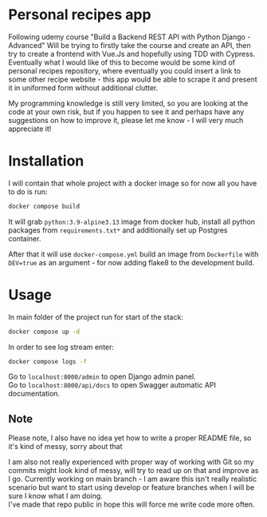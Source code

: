 # Personal recipes app
Following udemy course "Build a Backend REST API with Python Django - Advanced"
Will be trying to firstly take the course and create an API, 
then try to create a frontend with Vue.Js and hopefully using TDD with Cypress.
Eventually what I would like of this to become would be some kind of 
personal recipes repository, where eventually you could insert a link to some other
recipe website - this app would be able to scrape it and present it in uniformed 
form without additional clutter.

My programming knowledge is still very limited, so you are looking at the code at your own risk,
but if you happen to see it and perhaps have any suggestions on how to improve it,
please let me know - I will very much appreciate it!

# Installation
I will contain that whole project with a docker image so for now all you have to do
is run:
```bash
docker compose build
```
It will grab ```python:3.9-alpine3.13``` image from docker hub, install all python packages
from ```requirements.txt*``` and additionally set up Postgres container.

After that it will use ```docker-compose.yml``` build an image from ```Dockerfile``` with
```DEV=true``` as an argument - for now adding flake8 to the development build.



# Usage
In main folder of the project run for start of the stack:
```bash
docker compose up -d
```
In order to see log stream enter:
```bash
docker compose logs -f
```
Go to ```localhost:8000/admin``` to open Django admin panel.\
Go to ```localhost:8000/api/docs``` to open Swagger automatic API documentation.



## Note
 Please note, I also have no idea yet how to write a proper README file, so it's kind of messy, sorry about that

 I am also not really experienced with proper way of working with Git 
 so my commits might look kind of messy, will try to read up on that and 
 improve as I go.
 Currently working on main branch - 
 I am aware this isn't really realistic scenario but want to start using 
 develop or feature branches when I will be sure I know what I am doing.
 \
I've made that repo public in hope this will force me write code more often.